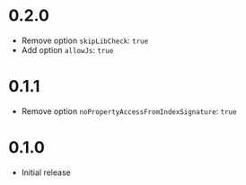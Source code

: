 # 0.2.0

- Remove option `skipLibCheck`: `true`
- Add option `allowJs`: `true`

# 0.1.1

- Remove option `noPropertyAccessFromIndexSignature`: `true`

# 0.1.0

- Initial release
